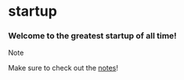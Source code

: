 # startup
### Welcome to the greatest startup of all time!
> [!NOTE]
> Make sure to check out the [notes](/notes.md)!
